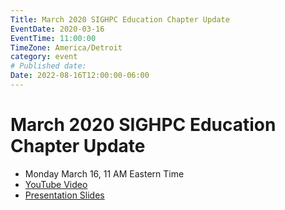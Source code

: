```yaml
---
Title: March 2020 SIGHPC Education Chapter Update
EventDate: 2020-03-16
EventTime: 11:00:00
TimeZone: America/Detroit
category: event
# Published date:
Date: 2022-08-16T12:00:00-06:00
---
```


# March 2020 SIGHPC Education Chapter Update

* Monday March 16, 11 AM Eastern Time
* [YouTube Video](https://youtu.be/oSz166nHO4U)
* [Presentation Slides](../files/updatemarch2020.pdf)